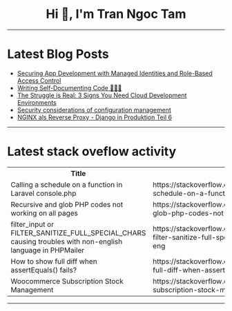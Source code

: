 <h1 align="center">Hi 👋, I'm Tran Ngoc Tam</h1>

---

# Latest Blog Posts 
<!-- BLOG-POST-LIST:START -->
- [Securing App Development with Managed Identities and Role-Based Access Control](https://dev.to/olaraph/securing-app-development-with-managed-identities-and-role-based-access-control-484h)
- [Writing Self-Documenting Code 🧑‍💻📜](https://dev.to/mattlewandowski93/writing-self-documenting-code-4lga)
- [The Struggle is Real: 3 Signs You Need Cloud Development Environments](https://dev.to/ssadasivuni/the-struggle-is-real-3-signs-you-need-cloud-development-environments-3fcb)
- [Security considerations of configuration management](https://dev.to/puppet/security-considerations-of-configuration-management-122n)
- [NGINX als Reverse Proxy - Django in Produktion Teil 6](https://dev.to/rubenvoss/nginx-als-reverse-proxy-django-in-produktion-teil-6-33b7)
<!-- BLOG-POST-LIST:END -->

---

# Latest stack oveflow activity
<table>
  <tr><th>Title</th><th>Link</th></tr>
  <!-- STACKOVERFLOW:START --><tr><td>Calling a schedule on a function in Laravel console.php</td><td>https://stackoverflow.com/questions/78551830/calling-a-schedule-on-a-function-in-laravel-console-php</td></tr><tr><td>Recursive and glob PHP codes not working on all pages</td><td>https://stackoverflow.com/questions/78551313/recursive-and-glob-php-codes-not-working-on-all-pages</td></tr><tr><td>filter_input or FILTER_SANITIZE_FULL_SPECIAL_CHARS causing troubles with non-english language in PHPMailer</td><td>https://stackoverflow.com/questions/78551234/filter-input-or-filter-sanitize-full-special-chars-causing-troubles-with-non-eng</td></tr><tr><td>How to show full diff when assertEquals&lpar;&rpar; fails?</td><td>https://stackoverflow.com/questions/78551227/how-to-show-full-diff-when-assertequals-fails</td></tr><tr><td>Woocommerce Subscription Stock Management</td><td>https://stackoverflow.com/questions/78551215/woocommerce-subscription-stock-management</td></tr><!-- STACKOVERFLOW:END -->
</table>

---


